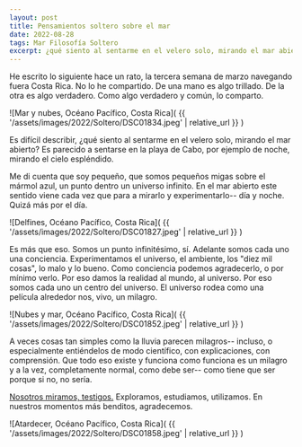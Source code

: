 ```yaml
---
layout: post
title: Pensamientos soltero sobre el mar
date: 2022-08-28
tags: Mar Filosofía Soltero
excerpt: ¿qué siento al sentarme en el velero solo, mirando el mar abierto?
---
```


He escrito lo siguiente hace un rato, la tercera semana de marzo navegando
fuera Costa Rica. No lo he compartido. De una mano es algo trillado. De la otra
es algo verdadero. Como algo verdadero y común, lo comparto.

![Mar y nubes, Océano Pacífico, Costa Rica](
  {{ '/assets/images/2022/Soltero/DSC01834.jpeg' | relative_url }}
)

Es difícil describir, ¿qué siento al sentarme en el velero solo, mirando el
mar abierto? Es parecido a sentarse en la playa de Cabo, por ejemplo de noche,
mirando el cielo espléndido.

Me di cuenta que soy pequeño, que somos pequeños migas sobre el mármol
azul, un punto dentro un universo infinito. En el mar abierto este sentido
viene cada vez que para a mirarlo y experimentarlo-- día y noche. Quizá más por
el día.

![Delfines, Océano Pacífico, Costa Rica](
  {{ '/assets/images/2022/Soltero/DSC01827.jpeg' | relative_url }}
)

Es más que eso. Somos un punto infinitésimo, sí. Adelante somos cada uno una
conciencia. Experimentamos el universo, el ambiente, los "diez mil cosas", lo
malo y lo bueno. Como conciencia podemos agradecerlo, o por mínimo verlo.
Por eso damos la realidad al mundo, al universo. Por eso somos cada uno un
centro del universo. El universo rodea como una película alrededor nos,
vivo, un milagro.

![Nubes y mar, Océano Pacífico, Costa Rica](
  {{ '/assets/images/2022/Soltero/DSC01852.jpeg' | relative_url }}
)

A veces cosas tan simples como la lluvia parecen milagros-- incluso, o
especialmente entiéndelos de modo científico, con explicaciones, con
comprensión. Que todo eso existe y funciona como funciona es un milagro y a la
vez, completamente normal, como debe ser-- como tiene que ser porque si no, no
sería.

[Nosotros miramos, testigos.][xkcd] Exploramos, estudiamos, utilizamos. En
nuestros momentos más benditos, agradecemos.

![Atardecer, Océano Pacífico, Costa Rica](
  {{ '/assets/images/2022/Soltero/DSC01858.jpeg' | relative_url }}
)

[xkcd]: https://xkcd.com/1556/
